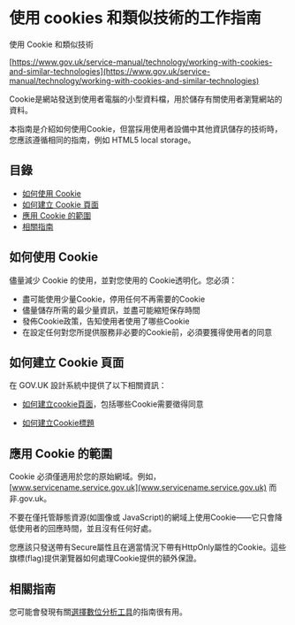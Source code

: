 # 使用 cookies 和類似技術的工作指南

使用 Cookie 和類似技術

[https://www.gov.uk/service-manual/technology/working-with-cookies-and-similar-technologies](https://www.gov.uk/service-manual/technology/working-with-cookies-and-similar-technologies)

Cookie是網站發送到使用者電腦的小型資料檔，用於儲存有關使用者瀏覽網站的資料。

本指南是介紹如何使用Cookie，但當採用使用者設備中其他資訊儲存的技術時，您應該遵循相同的指南，例如 HTML5 local storage。

## 目錄

 - [如何使用 Cookie](#如何使用-cookie)
 - [如何建立 Cookie 頁面](#如何建立-cookie-頁面)
 - [應用 Cookie 的範圍](#應用-cookie-的範圍)
 - [相關指南](#相關指南)

## 如何使用 Cookie

儘量減少 Cookie 的使用，並對您使用的 Cookie透明化。您必須：

- 盡可能使用少量Cookie，停用任何不再需要的Cookie
- 儘量儲存所需的最少量資訊，並盡可能縮短保存時間
- 發佈Cookie政策，告知使用者使用了哪些Cookie
- 在設定任何對您所提供服務非必要的Cookie前，必須要獲得使用者的同意

## 如何建立 Cookie 頁面

在 GOV.UK 設計系統中提供了以下相關資訊：

- [如何建立cookie頁面](https://design-system.service.gov.uk/patterns/cookies-page/)，包括哪些Cookie需要徵得同意

- [如何建立Cookie標題](https://design-system.service.gov.uk/components/cookie-banner)

## 應用 Cookie 的範圍

Cookie 必須僅適用於您的原始網域。例如，[www.servicename.service.gov.uk](www.servicename.service.gov.uk) 而非.gov.uk。

不要在僅托管靜態資源(如圖像或 JavaScript)的網域上使用Cookie——它只會降低使用者的回應時間，並且沒有任何好處。

您應該只發送帶有Secure屬性且在適當情況下帶有HttpOnly屬性的Cookie。這些旗標(flag)提供瀏覽器如何處理Cookie提供的額外保證。

## 相關指南

您可能會發現有關[選擇數位分析工具](https://www.gov.uk/service-manual/measuring-success/choosing-digital-analytics-tools)的指南很有用。